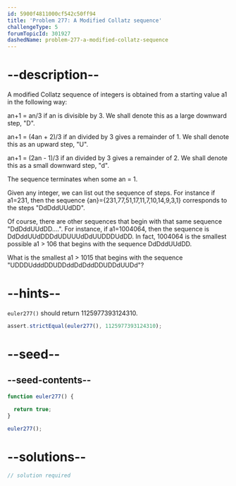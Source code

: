 ```yaml
---
id: 5900f4811000cf542c50ff94
title: 'Problem 277: A Modified Collatz sequence'
challengeType: 5
forumTopicId: 301927
dashedName: problem-277-a-modified-collatz-sequence
---
```


# --description--

A modified Collatz sequence of integers is obtained from a starting value a1 in the following way:

an+1 = an/3 if an is divisible by 3. We shall denote this as a large downward step, "D".

an+1 = (4an + 2)/3 if an divided by 3 gives a remainder of 1. We shall denote this as an upward step, "U".

an+1 = (2an - 1)/3 if an divided by 3 gives a remainder of 2. We shall denote this as a small downward step, "d".

The sequence terminates when some an = 1.

Given any integer, we can list out the sequence of steps. For instance if a1=231, then the sequence {an}={231,77,51,17,11,7,10,14,9,3,1} corresponds to the steps "DdDddUUdDD".

Of course, there are other sequences that begin with that same sequence "DdDddUUdDD....". For instance, if a1=1004064, then the sequence is DdDddUUdDDDdUDUUUdDdUUDDDUdDD. In fact, 1004064 is the smallest possible a1 > 106 that begins with the sequence DdDddUUdDD.

What is the smallest a1 > 1015 that begins with the sequence "UDDDUdddDDUDDddDdDddDDUDDdUUDd"?

# --hints--

`euler277()` should return 1125977393124310.

```js
assert.strictEqual(euler277(), 1125977393124310);
```

# --seed--

## --seed-contents--

```js
function euler277() {

  return true;
}

euler277();
```

# --solutions--

```js
// solution required
```
